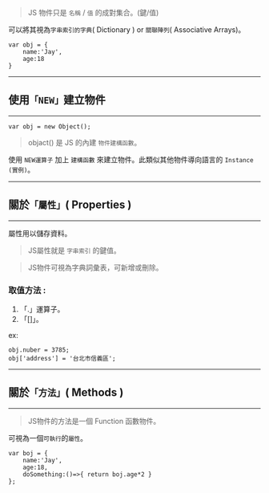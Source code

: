 >JS 物件只是 `名稱` / `值` 的成對集合。(鍵/值)

可以將其視為`字串索引的字典`( Dictionary ) or `關聯陣列`( Associative Arrays)。

    var obj = {
        name:'Jay',
        age:18
    }

---
## 使用`「NEW」`建立物件
---

    var obj = new Object();

>objact() 是 JS 的內建 `物件建構函數`。

使用 `NEW運算子` 加上 `建構函數` 來建立物件。此類似其他物件導向語言的 `Instance (實例)`。

---
## 關於`「屬性」`( Properties )
---
屬性用以儲存資料。

>JS屬性就是 `字串索引` 的鍵值。

>JS物件可視為字典詞彙表，可新增或刪除。

### 取值方法 : 
1. 「.」運算子。
2. 「[]」。

ex:

    obj.nuber = 3785;
    obj['address'] = '台北市信義區';

---
## 關於`「方法」`( Methods )
---

>JS物件的方法是一個 Function 函數物件。

可視為一個`可執行`的`屬性`。

    var boj = {
        name:'Jay',
        age:18,
        doSomething:()=>{ return boj.age*2 }
    };